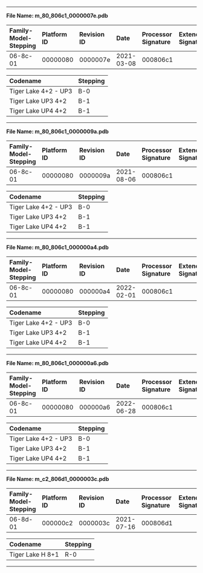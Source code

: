 ___  
**File Name: m_80_806c1_0000007e.pdb**  
  
 | Family-Model-Stepping | Platform ID | Revision ID | Date | Processor Signature | Extended Signature |  
 | :--------------------- | :----------- | :----------- | :---- | :------------------- | :------------------ |  
 | 06-8c-01 | 00000080 | 0000007e | 2021-03-08 | 000806c1 |  |  
  
 | Codename | Stepping |  
 | :--- | :--- |  
 | Tiger Lake 4+2 - UP3 | B-0 |  
 | Tiger Lake UP3 4+2 | B-1 |  
 | Tiger Lake UP4 4+2 | B-1 |  
  
___  
**File Name: m_80_806c1_0000009a.pdb**  
  
 | Family-Model-Stepping | Platform ID | Revision ID | Date | Processor Signature | Extended Signature |  
 | :--------------------- | :----------- | :----------- | :---- | :------------------- | :------------------ |  
 | 06-8c-01 | 00000080 | 0000009a | 2021-08-06 | 000806c1 |  |  
  
 | Codename | Stepping |  
 | :--- | :--- |  
 | Tiger Lake 4+2 - UP3 | B-0 |  
 | Tiger Lake UP3 4+2 | B-1 |  
 | Tiger Lake UP4 4+2 | B-1 |  
  
___  
**File Name: m_80_806c1_000000a4.pdb**  
  
 | Family-Model-Stepping | Platform ID | Revision ID | Date | Processor Signature | Extended Signature |  
 | :--------------------- | :----------- | :----------- | :---- | :------------------- | :------------------ |  
 | 06-8c-01 | 00000080 | 000000a4 | 2022-02-01 | 000806c1 |  |  
  
 | Codename | Stepping |  
 | :--- | :--- |  
 | Tiger Lake 4+2 - UP3 | B-0 |  
 | Tiger Lake UP3 4+2 | B-1 |  
 | Tiger Lake UP4 4+2 | B-1 |  
  
___  
**File Name: m_80_806c1_000000a6.pdb**  
  
 | Family-Model-Stepping | Platform ID | Revision ID | Date | Processor Signature | Extended Signature |  
 | :--------------------- | :----------- | :----------- | :---- | :------------------- | :------------------ |  
 | 06-8c-01 | 00000080 | 000000a6 | 2022-06-28 | 000806c1 |  |  
  
 | Codename | Stepping |  
 | :--- | :--- |  
 | Tiger Lake 4+2 - UP3 | B-0 |  
 | Tiger Lake UP3 4+2 | B-1 |  
 | Tiger Lake UP4 4+2 | B-1 |  

___  
**File Name: m_c2_806d1_0000003c.pdb**  
  
 | Family-Model-Stepping | Platform ID | Revision ID | Date | Processor Signature | Extended Signature |  
 | :--------------------- | :----------- | :----------- | :---- | :------------------- | :------------------ |  
 | 06-8d-01 | 000000c2 | 0000003c | 2021-07-16 | 000806d1 |  |  
  
 | Codename | Stepping |  
 | :--- | :--- |  
 | Tiger Lake H 8+1 | R-0 |  
  
___  
